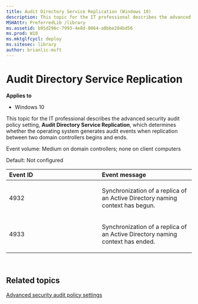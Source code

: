 ```yaml
---
title: Audit Directory Service Replication (Windows 10)
description: This topic for the IT professional describes the advanced security audit policy setting Audit Directory Service Replication which determines whether the operating system generates audit events when replication between two domain controllers begins and ends.
MSHAttr: PreferredLib /library
ms.assetid: b95d296c-7993-4e8d-8064-a8bbe284bd56
ms.prod: W10
ms.mktglfcycl: deploy
ms.sitesec: library
author: brianlic-msft
---
```


# Audit Directory Service Replication


**Applies to**

-   Windows 10

This topic for the IT professional describes the advanced security audit policy setting, **Audit Directory Service Replication**, which determines whether the operating system generates audit events when replication between two domain controllers begins and ends.

Event volume: Medium on domain controllers; none on client computers

Default: Not configured

<table>
<colgroup>
<col width="50%" />
<col width="50%" />
</colgroup>
<thead>
<tr class="header">
<th align="left">Event ID</th>
<th align="left">Event message</th>
</tr>
</thead>
<tbody>
<tr class="odd">
<td align="left"><p>4932</p></td>
<td align="left"><p>Synchronization of a replica of an Active Directory naming context has begun.</p></td>
</tr>
<tr class="even">
<td align="left"><p>4933</p></td>
<td align="left"><p>Synchronization of a replica of an Active Directory naming context has ended.</p></td>
</tr>
</tbody>
</table>

 

## Related topics


[Advanced security audit policy settings](advanced-security-audit-policy-settings.md)

 

 





